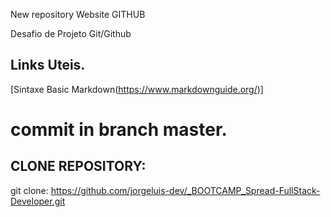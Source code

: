 New repository Website GITHUB

Desafio de Projeto Git/Github

## Links Uteis.

[Sintaxe Basic Markdown(https://www.markdownguide.org/)]

commit in branch master.
==================================================================

## CLONE REPOSITORY: 
git clone: https://github.com/jorgeluis-dev/_BOOTCAMP_Spread-FullStack-Developer.git

